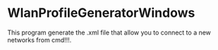 # WlanProfileGeneratorWindows
This program generate the .xml file that allow you to connect to a new networks from cmd!!!.

